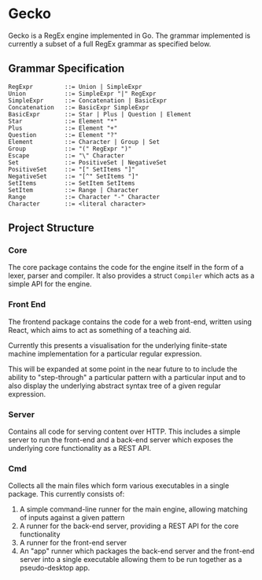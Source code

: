 # Gecko
Gecko is a RegEx engine implemented in Go. The grammar implemented is currently a subset of a full RegEx grammar as specified below.

## Grammar Specification
```
RegExpr         ::= Union | SimpleExpr
Union           ::= SimpleExpr "|" RegExpr
SimpleExpr      ::= Concatenation | BasicExpr
Concatenation   ::= BasicExpr SimpleExpr
BasicExpr       ::= Star | Plus | Question | Element
Star            ::= Element "*"
Plus            ::= Element "+"
Question        ::= Element "?"
Element         ::= Character | Group | Set
Group           ::= "(" RegExpr ")"
Escape          ::= "\" Character
Set             ::= PositiveSet | NegativeSet
PositiveSet     ::= "[" SetItems "]"
NegativeSet     ::= "[^" SetItems "]"
SetItems        ::= SetItem SetItems
SetItem         ::= Range | Character
Range           ::= Character "-" Character
Character       ::= <literal character>
```

## Project Structure

### Core
The core package contains the code for the engine itself in the form of a lexer, parser and compiler. It also provides a struct `Compiler` which acts as a simple API for the engine.

### Front End
The frontend package contains the code for a web front-end, written using React, which aims to act as something of a teaching aid. 

Currently this presents a visualisation for the underlying finite-state machine implementation for a particular regular expression.

This will be expanded at some point in the near future to to include the ability to "step-through" a particular pattern with a particular input and to also display the underlying abstract syntax tree of a given regular expression.

### Server
Contains all code for serving content over HTTP. This includes a simple server to run the front-end and a back-end server which exposes the underlying core functionality as a REST API.

### Cmd
Collects all the main files which form various executables in a single package. This currently consists of:
 1. A simple command-line runner for the main engine, allowing matching of inputs against a given pattern
 2. A runner for the back-end server, providing a REST API for the core functionality
 3. A runner for the front-end server
 4. An "app" runner which packages the back-end server and the front-end server into a single executable allowing them to be run together as a pseudo-desktop app.
